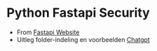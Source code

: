 # Python Fastapi Security

* From [Fastapi Website](https://fastapi.tiangolo.com/tutorial/security/first-steps/)
* Uitleg folder-indeling en voorbeelden [Chatgpt](https://chatgpt.com/share/67a0a1e7-08d4-8008-af2e-ce17d5723faf)
